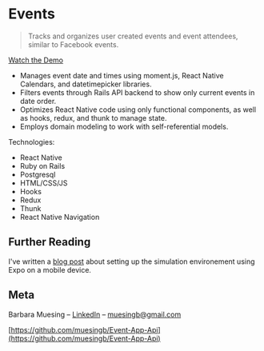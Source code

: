 # Events
> Tracks and organizes user created events and event attendees, similar to Facebook events.

[Watch the Demo](https://www.youtube.com/watch?v=AVF3dbqKgNQ&feature=youtu.be)

<ul>
  <li />Manages event date and times using moment.js, React Native Calendars, and datetimepicker libraries.<br>
  <li />Filters events through Rails API backend to show only current events in date order.<br>
  <li />Optimizes React Native code using only functional components, as well as hooks, redux, and thunk to manage state.<br>
  <li />Employs domain modeling to work with self-referential models.
</ul>

Technologies:
<ul>
  <li />React Native
  <li />Ruby on Rails
  <li />Postgresql
  <li />HTML/CSS/JS
  <li />Hooks
  <li />Redux
  <li />Thunk
  <li />React Native Navigation
</ul>

## Further Reading
I've written a [blog post](https://medium.com/@muesingb/developing-fullstack-react-native-applications-without-a-simulator-e952ab1493d2) about setting up the simulation environement using Expo on a mobile device.

## Meta

Barbara Muesing – [LinkedIn](https://www.linkedin.com/in/barbara-muesing) – muesingb@gmail.com

[https://github.com/muesingb/Event-App-Api](https://github.com/muesingb/Event-App-Api)
